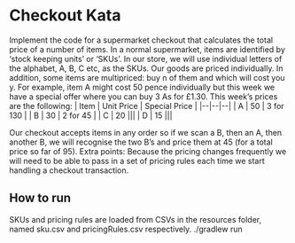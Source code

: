 
# Checkout Kata
Implement the code for a supermarket checkout that calculates the total price of a number of items.
In a normal supermarket, items are identified by ‘stock keeping units’ or ‘SKUs’. In our store, we will use
individual letters of the alphabet, A, B, C etc, as the SKUs. Our goods are priced individually. In addition,
some items are multipriced: buy n of them and which will cost you y. For example, item A might cost 50
pence individually but this week we have a special offer where you can buy 3 As for £1.30.
This week’s prices are the following:
| Item | Unit Price | Special Price |
|--|--|--|
| A | 50 | 3 for 130 | 
| B | 30 | 2 for 45  |
| C | 20 |||
| D | 15 |||


Our checkout accepts items in any order so if we scan a B, then an A, then another B, we will recognise
the two B’s and price them at 45 (for a total price so far of 95).
Extra points: Because the pricing changes frequently we will need to be able to pass in a set of pricing
rules each time we start handling a checkout transaction.

## How to run 
SKUs and pricing rules are loaded from CSVs in the resources folder, named sku.csv and pricingRules.csv respectively.
		./gradlew run

